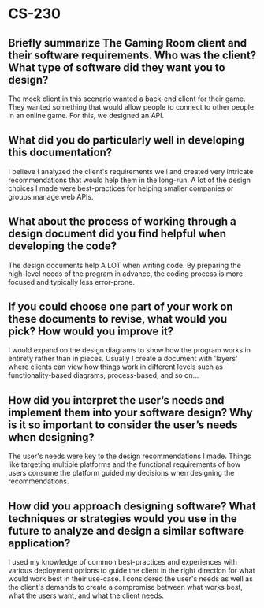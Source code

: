# CS-230

## Briefly summarize The Gaming Room client and their software requirements. Who was the client? What type of software did they want you to design?
The mock client in this scenario wanted a back-end client for their game. They wanted something that would allow people to connect to other people in an online game. For this, we designed an API.

## What did you do particularly well in developing this documentation?
I believe I analyzed the client's requirements well and created very intricate recommendations that would help them in the long-run. A lot of the design choices I made were best-practices for helping smaller companies or groups manage web APIs.

## What about the process of working through a design document did you find helpful when developing the code?
The design documents help A LOT when writing code. By preparing the high-level needs of the program in advance, the coding process is more focused and typically less error-prone.

## If you could choose one part of your work on these documents to revise, what would you pick? How would you improve it?
I would expand on the design diagrams to show how the program works in entirety rather than in pieces. Usually I create a document with 'layers' where clients can view how things work in different levels such as functionality-based diagrams, process-based, and so on...

## How did you interpret the user’s needs and implement them into your software design? Why is it so important to consider the user’s needs when designing?
The user's needs were key to the design recommendations I made. Things like targeting multiple platforms and the functional requirements of how users consume the platform guided my decisions when designing the recommendations.

## How did you approach designing software? What techniques or strategies would you use in the future to analyze and design a similar software application?
I used my knowledge of common best-practices and experiences with various deployment options to guide the client in the right direction for what would work best in their use-case. I considered the user's needs as well as the client's demands to create a compromise between what works best, what the users want, and what the client needs.
